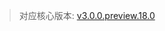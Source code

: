 > 对应核心版本: [v3.0.0.preview.18.0](https://github.com/ForteScarlet/simpler-robot/releases/tag/v3.0.0.preview.18.0)

